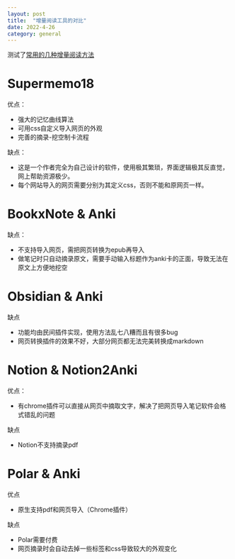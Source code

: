```yaml
---
layout: post
title:  "增量阅读工具的对比"
date: 2022-4-26
category: general
---
```


测试了[常用的几种增量阅读方法](https://zhuanlan.zhihu.com/p/351896316)

# Supermemo18

优点：
- 强大的记忆曲线算法
- 可用css自定义导入网页的外观
- 完善的摘录-挖空制卡流程

缺点：
- 这是一个作者完全为自己设计的软件，使用极其繁琐，界面逻辑极其反直觉，网上帮助资源极少。
- 每个网站导入的网页需要分别为其定义css，否则不能和原网页一样。

# BookxNote & Anki

缺点：
- 不支持导入网页，需把网页转换为epub再导入
- 做笔记时只自动摘录原文，需要手动输入标题作为anki卡的正面，导致无法在原文上方便地挖空

# Obsidian & Anki

缺点
- 功能均由民间插件实现，使用方法乱七八糟而且有很多bug
- 网页转换插件的效果不好，大部分网页都无法完美转换成markdown

# Notion & Notion2Anki

优点：
- 有chrome插件可以直接从网页中摘取文字，解决了把网页导入笔记软件会格式错乱的问题

缺点
- Notion不支持摘录pdf

# Polar & Anki

优点
- 原生支持pdf和网页导入（Chrome插件）

缺点
- Polar需要付费
- 网页摘录时会自动去掉一些标签和css导致较大的外观变化